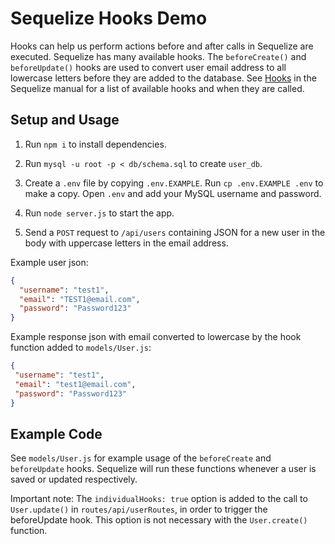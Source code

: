 # Sequelize Hooks Demo

Hooks can help us perform actions before and after calls in Sequelize are executed. Sequelize has many available hooks. The `beforeCreate()` and `beforeUpdate()` hooks are used to convert user email address to all lowercase letters before they are added to the database. See [Hooks](https://sequelize.org/master/manual/hooks.html) in the Sequelize manual for a list of available hooks and when they are called.

## Setup and Usage

1. Run `npm i` to install dependencies.

2. Run `mysql -u root -p < db/schema.sql` to create `user_db`.

3. Create a `.env` file by copying `.env.EXAMPLE`. Run `cp .env.EXAMPLE .env` to make a copy. Open `.env` and add your MySQL username and password.

4. Run `node server.js` to start the app.

5. Send a `POST` request to `/api/users` containing JSON for a new user in the body with uppercase letters in the email address.
  
  Example user json:

  ```json
  {
    "username": "test1",
    "email": "TEST1@email.com",
    "password": "Password123"
  }
  ```

  Example response json with email converted to lowercase by the hook function added to `models/User.js`:

   ```json
  {
    "username": "test1",
    "email": "test1@email.com",
    "password": "Password123"
  }
  ```

## Example Code

See `models/User.js` for example usage of the `beforeCreate` and `beforeUpdate` hooks. Sequelize will run these functions whenever a user is saved or updated respectively.

Important note: The `individualHooks: true` option is added to the call to `User.update()` in `routes/api/userRoutes`, in order to trigger the beforeUpdate hook. This option is not necessary with the `User.create()` function.
